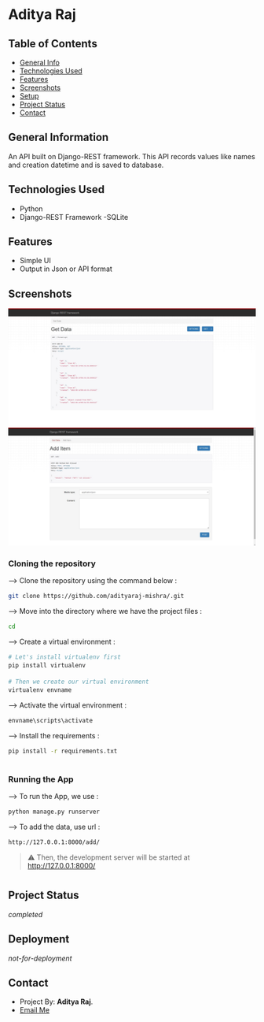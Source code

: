 # Aditya Raj

## Table of Contents
* [General Info](#general-information)
* [Technologies Used](#technologies-used)
* [Features](#features)
* [Screenshots](#screenshots)
* [Setup](#setup)
* [Project Status](#project-status)
* [Contact](#contact)

## General Information
An API built on Django-REST framework. This API records values like names and creation datetime and is saved to database.

## Technologies Used
- Python
- Django-REST Framework
-SQLite

## Features
- Simple UI
- Output in Json or API format

## Screenshots
![API screenshot](IMG/api.jpg)
![Data Creation screenshot](IMG/data.jpg)

### Cloning the repository

--> Clone the repository using the command below :
```bash
git clone https://github.com/adityaraj-mishra/.git

```

--> Move into the directory where we have the project files : 
```bash
cd 

```

--> Create a virtual environment :
```bash
# Let's install virtualenv first
pip install virtualenv

# Then we create our virtual environment
virtualenv envname

```

--> Activate the virtual environment :
```bash
envname\scripts\activate

```

--> Install the requirements :
```bash
pip install -r requirements.txt

```

#

### Running the App

--> To run the App, we use :
```bash
python manage.py runserver

```
--> To add the data, use url :
```bash
http://127.0.0.1:8000/add/

```
> ⚠ Then, the development server will be started at http://127.0.0.1:8000/

#


## Project Status
 _completed_

## Deployment
_not-for-deployment_

## Contact
- Project By: **Aditya Raj**.
- <a href="mailto:araj.mishra2000@gmail.com">Email Me</a>